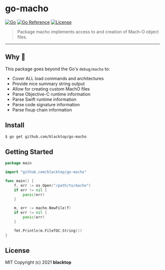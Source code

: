 # go-macho

[![Go](https://github.com/blacktop/go-macho/workflows/Go/badge.svg?branch=master)](https://github.com/blacktop/go-macho/actions) [![Go Reference](https://pkg.go.dev/badge/github.com/blacktop/go-macho.svg)](https://pkg.go.dev/github.com/blacktop/go-macho) [![License](http://img.shields.io/:license-mit-blue.svg)](http://doge.mit-license.org)

> Package macho implements access to and creation of Mach-O object files.

---

## Why 🤔

This package goes beyond the Go's `debug/macho` to:

- Cover ALL load commands and architectures
- Provide nice summary string output
- Allow for creating custom MachO files
- Parse Objective-C runtime information
- Parse Swift runtime information
- Parse code signature information
- Parse fixup chain information

## Install

```bash
$ go get github.com/blacktop/go-macho
```

## Getting Started

```go
package main

import "github.com/blacktop/go-macho"

func main() {
    f, err := os.Open("/path/to/macho")
    if err != nil {
        panic(err)
    }

    m, err := macho.NewFile(f)
    if err != nil {
        panic(err)
    }

    fmt.Println(m.FileTOC.String())
}
```

## License

MIT Copyright (c) 2021 **blacktop**

